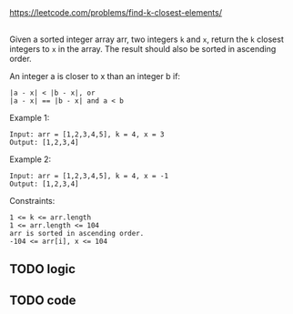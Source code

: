 
##
https://leetcode.com/problems/find-k-closest-elements/

##

Given a sorted integer array arr, two integers `k` and `x`, return the `k` closest integers to `x` in the array. The result should also be sorted in ascending order.

An integer a is closer to x than an integer b if:
```
|a - x| < |b - x|, or
|a - x| == |b - x| and a < b
 ```

Example 1:
```
Input: arr = [1,2,3,4,5], k = 4, x = 3
Output: [1,2,3,4]
```
Example 2:
```
Input: arr = [1,2,3,4,5], k = 4, x = -1
Output: [1,2,3,4]
 ```

Constraints:
```
1 <= k <= arr.length
1 <= arr.length <= 104
arr is sorted in ascending order.
-104 <= arr[i], x <= 104
```

## TODO logic

## TODO code

